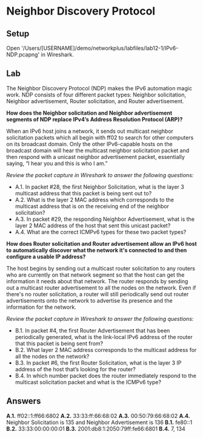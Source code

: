 # Neighbor Discovery Protocol

## Setup
Open '/Users/[USERNAME]/demo/networkplus/labfiles/lab12-1/IPv6-NDP.pcapng' in Wireshark.

## Lab 
The Neighbor Discovery Protocol (NDP) makes the IPv6 automation magic work. NDP consists of four different packet types: Neighbor solicitation, Neighbor advertisement, Router solicitation, and Router advertisement.

**How does the Neighbor solicitation and Neighbor advertisement segments of NDP replace IPv4’s Address Resolution Protocol (ARP)?**

When an IPv6 host joins a network, it sends out multicast neighbor solicitation packets which all begin with ff02 to search for other computers on its broadcast domain. Only the other IPv6-capable hosts on the broadcast domain will hear the multicast neighbor solicitation packet and then respond with a unicast neighbor advertisement packet, essentially saying, “I hear you and this is who I am.” 

*Review the packet capture in Wireshark to answer the following questions:*

- A.1. In packet #28, the first Neighbor Solicitation, what is the layer 3 multicast address that this packet is being sent out to? 
- A.2. What is the layer 2 MAC address which corresponds to the multicast address that is on the receiving end of the neighbor solicitation?
- A.3. In packet #29, the responding Neighbor Advertisement, what is the layer 2 MAC address of the host that sent this unicast packet? 
- A.4. What are the correct ICMPv6 types for these two packet types?

**How does Router solicitation and Router advertisement allow an IPv6 host to automatically discover what the network it's connected to and then configure a usable IP address?**

The host begins by sending out a multicast router solicitation to any routers who are currently on that network segment so that the host can get the information it needs about that network. The router responds by sending out a multicast router advertisement to all the nodes on the network. Even if there's no router solicitation, a router will still periodically send out router advertisements onto the network to advertise its presence and the information for the network.

*Review the packet capture in Wireshark to answer the following questions:*

- B.1. In packet #4, the first Router Advertisement that has been periodically generated, what is the link-local IPv6 address of the router that this packet is being sent from?
- B.2.  What layer 2 MAC address corresponds to the multicast address for all the nodes on the network?
- B.3. In packet #6, the first Router Solicitation, what is the layer 3 IP address of the host that’s looking for the router? 
- B.4. In which number packet does the router immediately respond to the multicast solicitation packet and what is the ICMPv6 type? 

## Answers
**A.1.** ff02::1:ff66:6802 
**A.2.** 33:33:ff:66:68:02
**A.3.** 00:50:79:66:68:02
**A.4.** Neighbor Solicitation is 135 and Neighbor Advertisement is 136
**B.1.** fe80::1
**B.2.** 33:33:00:00:00:01
**B.3.** 2001:db8:1:2050:79ff:fe66:6801
**B.4.** 7, 134
